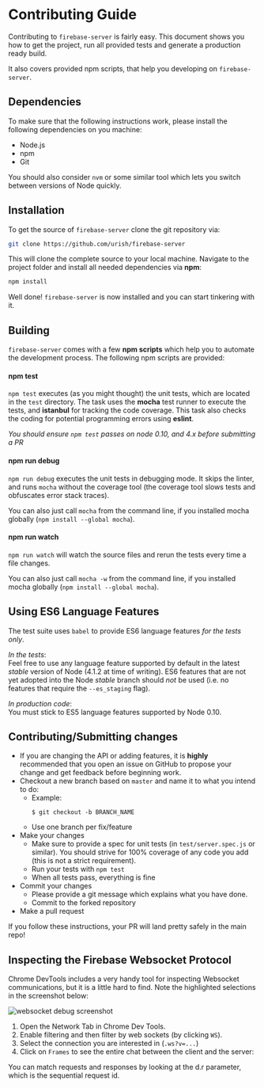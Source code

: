 # Contributing Guide

Contributing to `firebase-server` is fairly easy. This document shows you how to
get the project, run all provided tests and generate a production ready build.

It also covers provided npm scripts, that help you developing on `firebase-server`.

## Dependencies

To make sure that the following instructions work, please install the following dependencies
on you machine:

- Node.js
- npm
- Git

You should also consider `nvm` or some similar tool which lets you switch between versions of Node quickly.

## Installation

To get the source of `firebase-server` clone the git repository via:

```sh
git clone https://github.com/urish/firebase-server
```

This will clone the complete source to your local machine. Navigate to the project folder
and install all needed dependencies via **npm**:

```sh
npm install
```

Well done! `firebase-server` is now installed and you can start tinkering with it.

## Building

`firebase-server` comes with a few **npm scripts** which help you to automate
the development process. The following npm scripts are provided:

#### npm test

`npm test` executes (as you might thought) the unit tests, which are located
in the `test` directory. The task uses the **mocha** test runner to execute
the tests, and **istanbul** for tracking the code coverage. This task also checks
the coding for potential programming errors using **eslint**.

*You should ensure `npm test` passes on node 0.10, and 4.x before submitting a PR*

#### npm run debug

`npm run debug` executes the unit tests in debugging mode. It skips the linter, 
and runs `mocha` without the coverage tool (the coverage tool slows tests and obfuscates error stack traces).

You can also just call `mocha` from the command line, if you installed mocha globally (`npm install --global mocha`).

#### npm run watch

`npm run watch` will watch the source files and rerun the tests every time a file changes.

You can also just call `mocha -w` from the command line, if you installed mocha globally (`npm install --global mocha`).

## Using ES6 Language Features

The test suite uses `babel` to provide ES6 language features *for the tests only*. 

*In the tests*:  
  Feel free to use any language feature supported by default in the latest *stable* version of Node 
  (4.1.2 at time of writing). ES6 features that are not yet adopted into the Node *stable* branch 
  should *not* be used (i.e. no features that require the `--es_staging` flag).

*In production code*:  
  You must stick to ES5 language features supported by Node 0.10.

## Contributing/Submitting changes

- If you are changing the API or adding features, it is **highly** recommended that
 you open an issue on GitHub to propose your change and get feedback before beginning work.
- Checkout a new branch based on `master` and name it to what you intend to do:
  - Example:
    ````
    $ git checkout -b BRANCH_NAME
    ````
  - Use one branch per fix/feature
- Make your changes
  - Make sure to provide a spec for unit tests (in `test/server.spec.js` or similar). 
    You should strive for 100% coverage of any code you add (this is not a strict requirement).
  - Run your tests with `npm test`
  - When all tests pass, everything is fine
- Commit your changes
  - Please provide a git message which explains what you have done.  
  - Commit to the forked repository
- Make a pull request

If you follow these instructions, your PR will land pretty safely in the main repo!

## Inspecting the Firebase Websocket Protocol

Chrome DevTools includes a very handy tool for inspecting Websocket communications, but it is a little hard to find.
Note the highlighted selections in the screenshot below:

![websocket debug screenshot](https://rawgit.com/urish/firebase-server/master/media/websocket-debug.png)

1. Open the Network Tab in Chrome Dev Tools.
2. Enable filtering and then filter by web sockets (by clicking `WS`).
3. Select the connection you are interested in (`.ws?v=...`)
4. Click on `Frames` to see the entire chat between the client and the server:

You can match requests and responses by looking at the d.r parameter, which is the sequential request id.
